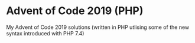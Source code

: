 # Advent of Code 2019 (PHP)
My Advent of Code 2019 solutions (written in PHP utlising some of the new syntax introduced with PHP 7.4)
